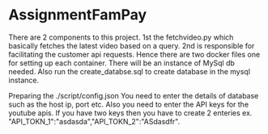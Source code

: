 # AssignmentFamPay
There are 2 components to this project. 1st the fetchvideo.py which basically fetches the latest video based on a query. 2nd is responsible for facilitating
the customer api requests. Hence there are two docker files one for setting up each container. There will be an instance of MySql db needed. Also run the create_databse.sql to create database in the mysql instance.

Preparing the ./script/config.json
You need to enter the details of database such as the host ip, port etc. Also you need to enter the API keys for the youtube apis. If you have two keys then 
you have to create 2 enteries ex. "API_TOKN_1":"asdasda","API_TOKN_2":"ASdasdfr".

